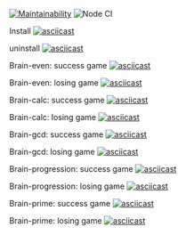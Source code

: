 [![Maintainability](https://api.codeclimate.com/v1/badges/a99a88d28ad37a79dbf6/maintainability)](https://codeclimate.com/github/codeclimate/codeclimate/maintainability)
![Node CI](https://github.com/krisgordey/frontend-project-lvl1/workflows/Node%20CI/badge.svg)

Install
[![asciicast](https://asciinema.org/a/25lNO5UkpWD6rfLuEhFRWdXk3.svg)](https://asciinema.org/a/25lNO5UkpWD6rfLuEhFRWdXk3)

uninstall
[![asciicast](https://asciinema.org/a/Q8iVH5E3yPhPApQBrwbTDSwS3.svg)](https://asciinema.org/a/Q8iVH5E3yPhPApQBrwbTDSwS3)

Brain-even: success game
[![asciicast](https://asciinema.org/a/pwbSv1n7lqjzlZh3bowRj5prp.svg)](https://asciinema.org/a/pwbSv1n7lqjzlZh3bowRj5prp)

Brain-even: losing game
[![asciicast](https://asciinema.org/a/nezVFvisyM2C2k3vxpBOKLw1a.svg)](https://asciinema.org/a/nezVFvisyM2C2k3vxpBOKLw1a)

Brain-calc: success game
[![asciicast](https://asciinema.org/a/AYDdTsiWyM8MZ5hc70xyS4PB9.svg)](https://asciinema.org/a/AYDdTsiWyM8MZ5hc70xyS4PB9)

Brain-calc: losing game
[![asciicast](https://asciinema.org/a/oSCPce529SmArWy8ap05ClFsE.svg)](https://asciinema.org/a/oSCPce529SmArWy8ap05ClFsE)

Brain-gcd: success game
[![asciicast](https://asciinema.org/a/yNsGGUjnS4wGGRy3CjWXQG5HB.svg)](https://asciinema.org/a/yNsGGUjnS4wGGRy3CjWXQG5HB)

Brain-gcd: losing game
[![asciicast](https://asciinema.org/a/a20pgRZ6rBiLkpQuCW2yMjulw.svg)](https://asciinema.org/a/a20pgRZ6rBiLkpQuCW2yMjulw)

Brain-progression: success game
[![asciicast](https://asciinema.org/a/PoltqkWXEGIo2lfLJzGcXKRwp.svg)](https://asciinema.org/a/PoltqkWXEGIo2lfLJzGcXKRwp)

Brain-progression: losing game
[![asciicast](https://asciinema.org/a/NAShd9rcRrNfFeSxqM80xzurH.svg)](https://asciinema.org/a/NAShd9rcRrNfFeSxqM80xzurH)

Brain-prime: success game
[![asciicast](https://asciinema.org/a/7FxAgWzInNicPIDlLhBeH3woT.svg)](https://asciinema.org/a/7FxAgWzInNicPIDlLhBeH3woT)

Brain-prime: losing game
[![asciicast](https://asciinema.org/a/f01XB9YdV2onLcjaypxYrn9bO.svg)](https://asciinema.org/a/f01XB9YdV2onLcjaypxYrn9bO)
